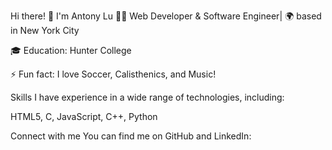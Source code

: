 Hi there! 👋 I'm Antony Lu 
👨‍💻 Web Developer & Software Engineer| 🌍 based in New York City

🎓 Education: Hunter College

⚡ Fun fact: I love Soccer, Calisthenics, and Music!

Skills
I have experience in a wide range of technologies, including:

HTML5, C, JavaScript, C++, Python

Connect with me
You can find me on GitHub and LinkedIn:
